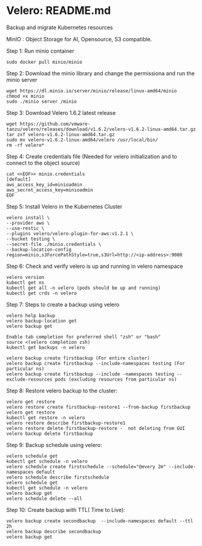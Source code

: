 # Velero: README.md
Backup and migrate Kubernetes resources

MinIO : Object Storage for AI, Opensource, S3 compatible.

Step 1: Run minio container
```
sudo docker pull minio/minio
```
Step 2: Download the minio library and change the permissiona and run the minio server
```
wget https://dl.minio.io/server/minio/release/linux-amd64/minio
chmod +x minio
sudo ./minio server /minio
```
Step 3: Download Velero 1.6.2 latest release
```
wget https://github.com/vmware-tanzu/velero/releases/download/v1.6.2/velero-v1.6.2-linux-amd64.tar.gz
tar zxf velero-v1.6.2-linux-amd64.tar.gz
sudo mv velero-v1.6.2-linux-amd64/velero /usr/local/bin/
rm -rf velero*
```
Step 4: Create credentials file (Needed for velero initialization and to connect to the object source)
```
cat <<EOF>> minio.credentials
[default]
aws_access_key_id=minioadmin
aws_secret_access_key=minioadmin
EOF
```
Step 5: Install Velero in the Kubernetes Cluster
```
velero install \
--provider aws \
--use-restic \
--plugins velero/velero-plugin-for-aws:v1.2.1 \
--bucket testing \
--secret-file ./minio.credentials \
--backup-location-config region=minio,s3ForcePathStyle=true,s3Url=http://<ip-address>:9000
```
Step 6: Check and verify velero is up and running in velero namespace
```
velero version
kubectl get ns
kubectl get all -n velero (pods should be up and running)
kubectl get crds -n velero
```
Step 7: Steps to create a backup using velero
```
velero help backup
velero backup-location get
velero backup get

Enable tab completion for preferred shell "zsh" or "bash"
source <(velero completion zsh)
kubectl get backups -n velero

velero backup create firstbackup (For entire cluster)
velero backup create firstbackup --include-namespaces testing (For particular ns)
velero backup create firstbackup --include -namespaces testing --exclude-resources pods (excluding resources from particular ns)
```
Step 8: Restore velero backup to the cluster:
```
velero get restore
velero restore create firstbackup-restore1 --from-backup firstbackup
velero get restore
kubectl get restore -n velero
velero restore describe firstbackup-restore1
velero restore delete firstbackup-restore -  not deleting from GUI
velero backup delete firstbackup
```
Step 9: Backup schedule using velero:
```
velero schedule get
kubectl get schedule -n velero
velero schedule create firstschedule --schedule="@every 2m" --include-namespaces default
velero schedule describe firstschedule
velero schedule get
kubectl get schedule -n velero
velero backup get
velero schedule delete --all
```
Step 10: Create backup with TTL( Time to Live):
```
velero backup create secondbackup  --include-namespaces default --ttl 2h
velero backup describe secondbackup
velero backup get
```

